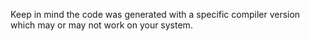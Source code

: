 Keep in mind the code was generated with a specific compiler version which may or may not work on your system.
